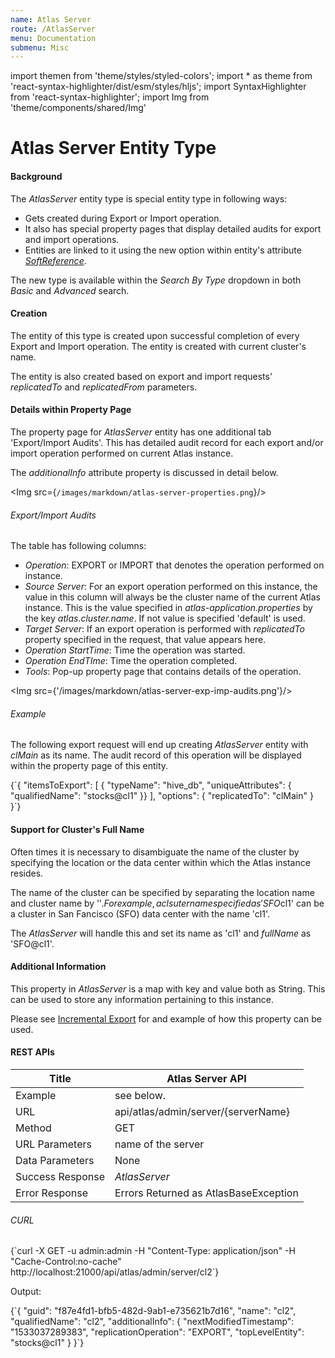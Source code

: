 ```yaml
---
name: Atlas Server
route: /AtlasServer
menu: Documentation
submenu: Misc
---
```

import  themen  from 'theme/styles/styled-colors';
import  * as theme  from 'react-syntax-highlighter/dist/esm/styles/hljs';
import SyntaxHighlighter from 'react-syntax-highlighter';
import Img from 'theme/components/shared/Img'

# Atlas Server Entity Type

#### Background

The _AtlasServer_ entity type is special entity type in following ways:

* Gets created during Export or Import operation.
* It also has special property pages that display detailed audits for export and import operations.
* Entities are linked to it using the new option within entity's attribute _[SoftReference](SoftReference)_.

The new type is available within the _Search By Type_ dropdown in both _Basic_ and _Advanced_ search.

#### Creation

The entity of this type is created upon successful completion of every Export and Import operation. The entity is created with current cluster's name.

The entity is also created based on export and import requests' _replicatedTo_ and _replicatedFrom_ parameters.

#### Details within Property Page

The property page for _AtlasServer_ entity has one additional tab 'Export/Import Audits'. This has detailed audit record for each export and/or import operation performed on current Atlas instance.

The _additionalInfo_ attribute property is discussed in detail below.

<Img src={`/images/markdown/atlas-server-properties.png`}/>

###### Export/Import Audits

The table has following columns:

* _Operation_: EXPORT or IMPORT that denotes the operation performed on instance.
* _Source Server_: For an export operation performed on this instance, the value in this column will always be the cluster name of the current Atlas instance. This is the value specified in _atlas-application.properties_ by the key _atlas.cluster.name_. If not value is specified 'default' is used.
* _Target Server_: If an export operation is performed with _replicatedTo_ property specified in the request, that value appears here.
* _Operation StartTime_: Time the operation was started.
* _Operation EndTIme_: Time the operation completed.
* _Tools_: Pop-up property page that contains details of the operation.

<Img src={'/images/markdown/atlas-server-exp-imp-audits.png'}/>

###### Example

The following export request will end up creating _AtlasServer_ entity with _clMain_ as its name. The audit record of this operation will be displayed within the property page of this entity.

<SyntaxHighlighter wrapLines={true} language="json" style={theme.dark}>
{`{
    "itemsToExport": [
        { "typeName": "hive_db", "uniqueAttributes": { "qualifiedName": "stocks@cl1" }}
    ],
    "options": {
        "replicatedTo": "clMain"
    }
}`}
</SyntaxHighlighter>

#### Support for Cluster's Full Name

Often times it is necessary to disambiguate the name of the cluster by specifying the location or the data center within which the Atlas instance resides.

The name of the cluster can be specified by separating the location name and cluster name by '$'. For example, a clsuter name specified as 'SFO$cl1' can be a cluster in San Fancisco (SFO) data center with the name 'cl1'.

The _AtlasServer_ will handle this and set its name as 'cl1' and _fullName_ as 'SFO@cl1'.


#### Additional Information

This property in _AtlasServer_ is a map with key and value both as String. This can be used to store any information pertaining to this instance.

Please see [Incremental Export](IncrementalExport) for and example of how this property can be used.

#### REST APIs
**Title**           |**Atlas Server API**                       |
----------------|---------------------------------------|
Example         |   see below.                          |
URL             | api/atlas/admin/server/{serverName}   |
Method          | GET                                   |
URL Parameters  | name of the server                    |
Data Parameters | None                                  |
Success Response| _AtlasServer_                         |
Error Response  | Errors Returned as AtlasBaseException |

###### CURL

<SyntaxHighlighter wrapLines={true} language="shell" style={theme.dark}>
{`curl -X GET -u admin:admin -H "Content-Type: application/json" -H "Cache-Control:no-cache" http://localhost:21000/api/atlas/admin/server/cl2`}
</SyntaxHighlighter>

Output:

<SyntaxHighlighter wrapLines={true} language="json" style={theme.dark}>
{`{
    "guid": "f87e4fd1-bfb5-482d-9ab1-e735621b7d16",
    "name": "cl2",
    "qualifiedName": "cl2",
    "additionalInfo": {
        "nextModifiedTimestamp": "1533037289383",
        "replicationOperation": "EXPORT",
        "topLevelEntity": "stocks@cl1"
    }
}`}
</SyntaxHighlighter>
